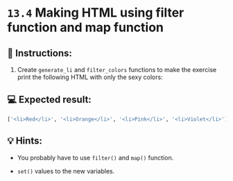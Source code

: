 # `13.4` Making HTML using filter function and map function

## 📝 Instructions:

1. Create `generate_li` and `filter_colors` functions to make the exercise print the following HTML with only the sexy colors:

## 💻 Expected result:

```py
['<li>Red</li>', '<li>Orange</li>', '<li>Pink</li>', '<li>Violet</li>']
```

## 💡 Hints:

+ You probably have to use `filter()` and `map()` function.

+ `set()` values to the new variables.
